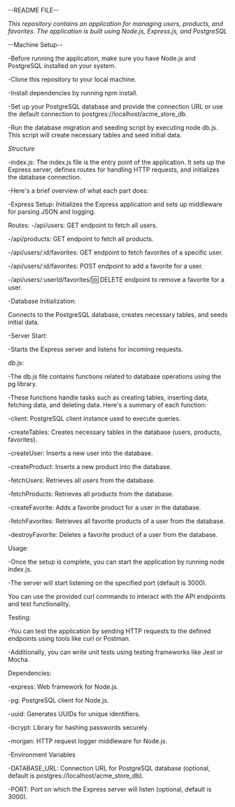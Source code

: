 --README FILE--


*This repository contains an application for managing users, products, and favorites. The application is built using Node.js, Express.js, and PostgreSQL*

--Machine Setup--

-Before running the application, make sure you have Node.js and PostgreSQL installed on your system.

-Clone this repository to your local machine.

-Install dependencies by running npm install.

-Set up your PostgreSQL database and provide the connection URL or use the default connection to postgres://localhost/acme_store_db.

-Run the database migration and seeding script by executing node db.js. This script will create necessary tables and seed initial data.

*Structure*

-index.js:
The index.js file is the entry point of the application. 
It sets up the Express server, defines routes for handling HTTP requests, and initializes the database connection. 

-Here's a brief overview of what each part does:

-Express Setup: Initializes the Express application and sets up middleware for parsing JSON and logging.

Routes:
-/api/users: GET endpoint to fetch all users.

-/api/products: GET endpoint to fetch all products.

-/api/users/:id/favorites: GET endpoint to fetch favorites of a specific user.

-/api/users/:id/favorites: POST endpoint to add a favorite for a user.

-/api/users/:userId/favorites/:id: DELETE endpoint to remove a favorite for a user.

-Database Initialization:

Connects to the PostgreSQL database, creates necessary tables, and seeds initial data.

-Server Start: 

-Starts the Express server and listens for incoming requests.

db.js:

-The db.js file contains functions related to database operations using the pg library. 

-These functions handle tasks such as creating tables, inserting data, fetching data, and deleting data. Here's a summary of each function:

-client: PostgreSQL client instance used to execute queries.

-createTables: Creates necessary tables in the database (users, products, favorites).

-createUser: Inserts a new user into the database.

-createProduct: Inserts a new product into the database.

-fetchUsers: Retrieves all users from the database.

-fetchProducts: Retrieves all products from the database.

-createFavorite: Adds a favorite product for a user in the database.

-fetchFavorites: Retrieves all favorite products of a user from the database.

-destroyFavorite: Deletes a favorite product of a user from the database.

Usage:

-Once the setup is complete, you can start the application by running node index.js. 

-The server will start listening on the specified port (default is 3000).

You can use the provided curl commands to interact with the API endpoints and test functionality.

Testing:

-You can test the application by sending HTTP requests to the defined endpoints using tools like curl or Postman.

-Additionally, you can write unit tests using testing frameworks like Jest or Mocha.

Dependencies:

-express: Web framework for Node.js.

-pg: PostgreSQL client for Node.js.

-uuid: Generates UUIDs for unique identifiers.

-bcrypt: Library for hashing passwords securely.

-morgan: HTTP request logger middleware for Node.js.

-Environment Variables

-DATABASE_URL: Connection URL for PostgreSQL database (optional, default is postgres://localhost/acme_store_db).

-PORT: Port on which the Express server will listen (optional, default is 3000).
